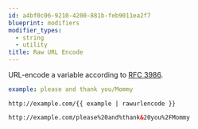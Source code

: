 ```yaml
---
id: a4bf0c06-9210-4200-881b-feb9011ea2f7
blueprint: modifiers
modifier_types:
  - string
  - utility
title: Raw URL Encode
---
```

URL-encode a variable according to [RFC 3986][rfc-3986].
```yaml
example: please and thank you/Mommy
```

```
http://example.com/{{ example | rawurlencode }}
```

```html
http://example.com/please%20and%thank&20you%2FMommy
```

[rfc-3986]: http://php.net/manual/en/function.rawurlencode.php
